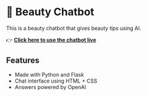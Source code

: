 # 💄 Beauty Chatbot

This is a beauty chatbot that gives beauty tips using AI.

👉 **[Click here to use the chatbot live]([https://beauty-chatbot.usafarifa.repl.co](https://72692ecc-f653-4f70-96a2-29b0223bc8e6-00-25zp6vnv4s3rd.pike.replit.dev/))**

## Features
- Made with Python and Flask
- Chat interface using HTML + CSS
- Answers powered by OpenAI
